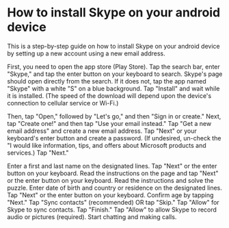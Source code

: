 # How to install Skype on your android device

This is a step-by-step guide on how to install Skype on your android device by setting up a new account using a new email address.

First, you need to open the app store (Play Store). Tap the search bar, enter "Skype," and tap the enter button on your keyboard to search. Skype's page should open directly from the search. If it does not, tap the app named "Skype" with a white "S" on a blue background. Tap "Install" and wait while it is installed. (The speed of the download will depend upon the device's connection to cellular service or Wi-Fi.)

Then, tap "Open," followed by "Let's go," and then "Sign in or create." Next, tap "Create one!" and then tap "Use your email instead." Tap "Get a new email address" and create a new email address. Tap "Next" or your keyboard's enter button and create a password. (If undesired, un-check the "I would like information, tips, and offers about Microsoft products and services.) Tap "Next."

Enter a first and last name on the designated lines. Tap "Next" or the enter button on your keyboard. Read the instructions on the page and tap "Next" or the enter button on your keyboard. Read the instructions and solve the puzzle. Enter date of birth and country or residence on the designated lines. Tap "Next" or the enter button on your keyboard. Confirm age by tapping "Next." Tap "Sync contacts" (recommended) OR tap "Skip." Tap "Allow" for Skype to sync contacts. Tap "Finish." Tap "Allow" to allow Skype to record audio or pictures (required). Start chatting and making calls.
